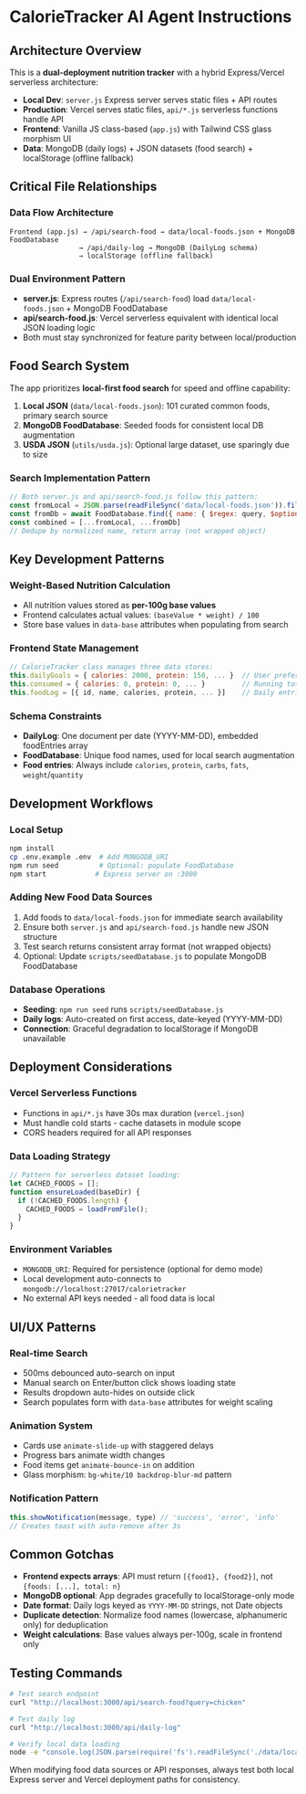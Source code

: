 # CalorieTracker AI Agent Instructions

## Architecture Overview

This is a **dual-deployment nutrition tracker** with a hybrid Express/Vercel serverless architecture:

- **Local Dev**: `server.js` Express server serves static files + API routes
- **Production**: Vercel serves static files, `api/*.js` serverless functions handle API
- **Frontend**: Vanilla JS class-based (`app.js`) with Tailwind CSS glass morphism UI
- **Data**: MongoDB (daily logs) + JSON datasets (food search) + localStorage (offline fallback)

## Critical File Relationships

### Data Flow Architecture
```
Frontend (app.js) → /api/search-food → data/local-foods.json + MongoDB FoodDatabase
                 → /api/daily-log → MongoDB (DailyLog schema)
                 → localStorage (offline fallback)
```

### Dual Environment Pattern
- **server.js**: Express routes (`/api/search-food`) load `data/local-foods.json` + MongoDB FoodDatabase
- **api/search-food.js**: Vercel serverless equivalent with identical local JSON loading logic
- Both must stay synchronized for feature parity between local/production

## Food Search System

The app prioritizes **local-first food search** for speed and offline capability:

1. **Local JSON** (`data/local-foods.json`): 101 curated common foods, primary search source
2. **MongoDB FoodDatabase**: Seeded foods for consistent local DB augmentation  
3. **USDA JSON** (`utils/usda.js`): Optional large dataset, use sparingly due to size

### Search Implementation Pattern
```javascript
// Both server.js and api/search-food.js follow this pattern:
const fromLocal = JSON.parse(readFileSync('data/local-foods.json')).filter(...)
const fromDb = await FoodDatabase.find({ name: { $regex: query, $options: 'i' }})
const combined = [...fromLocal, ...fromDb]
// Dedupe by normalized name, return array (not wrapped object)
```

## Key Development Patterns

### Weight-Based Nutrition Calculation
- All nutrition values stored as **per-100g base values**
- Frontend calculates actual values: `(baseValue * weight) / 100`
- Store base values in `data-base` attributes when populating from search

### Frontend State Management
```javascript
// CalorieTracker class manages three data stores:
this.dailyGoals = { calories: 2000, protein: 150, ... }  // User preferences
this.consumed = { calories: 0, protein: 0, ... }         // Running totals
this.foodLog = [{ id, name, calories, protein, ... }]    // Daily entries
```

### Schema Constraints
- **DailyLog**: One document per date (YYYY-MM-DD), embedded foodEntries array
- **FoodDatabase**: Unique food names, used for local search augmentation
- **Food entries**: Always include `calories`, `protein`, `carbs`, `fats`, `weight`/`quantity`

## Development Workflows

### Local Setup
```bash
npm install
cp .env.example .env  # Add MONGODB_URI
npm run seed          # Optional: populate FoodDatabase
npm start            # Express server on :3000
```

### Adding New Food Data Sources
1. Add foods to `data/local-foods.json` for immediate search availability
2. Ensure both `server.js` and `api/search-food.js` handle new JSON structure
3. Test search returns consistent array format (not wrapped objects)
4. Optional: Update `scripts/seedDatabase.js` to populate MongoDB FoodDatabase

### Database Operations
- **Seeding**: `npm run seed` runs `scripts/seedDatabase.js`
- **Daily logs**: Auto-created on first access, date-keyed (YYYY-MM-DD)
- **Connection**: Graceful degradation to localStorage if MongoDB unavailable

## Deployment Considerations

### Vercel Serverless Functions
- Functions in `api/*.js` have 30s max duration (`vercel.json`)
- Must handle cold starts - cache datasets in module scope
- CORS headers required for all API responses

### Data Loading Strategy
```javascript
// Pattern for serverless dataset loading:
let CACHED_FOODS = [];
function ensureLoaded(baseDir) {
  if (!CACHED_FOODS.length) {
    CACHED_FOODS = loadFromFile();
  }
}
```

### Environment Variables
- `MONGODB_URI`: Required for persistence (optional for demo mode)
- Local development auto-connects to `mongodb://localhost:27017/calorietracker`
- No external API keys needed - all food data is local

## UI/UX Patterns

### Real-time Search
- 500ms debounced auto-search on input
- Manual search on Enter/button click shows loading state
- Results dropdown auto-hides on outside click
- Search populates form with `data-base` attributes for weight scaling

### Animation System
- Cards use `animate-slide-up` with staggered delays
- Progress bars animate width changes
- Food items get `animate-bounce-in` on addition
- Glass morphism: `bg-white/10 backdrop-blur-md` pattern

### Notification Pattern
```javascript
this.showNotification(message, type) // 'success', 'error', 'info'
// Creates toast with auto-remove after 3s
```

## Common Gotchas

- **Frontend expects arrays**: API must return `[{food1}, {food2}]`, not `{foods: [...], total: n}`
- **MongoDB optional**: App degrades gracefully to localStorage-only mode
- **Date format**: Daily logs keyed as `YYYY-MM-DD` strings, not Date objects
- **Duplicate detection**: Normalize food names (lowercase, alphanumeric only) for deduplication
- **Weight calculations**: Base values always per-100g, scale in frontend only

## Testing Commands

```bash
# Test search endpoint
curl "http://localhost:3000/api/search-food?query=chicken"

# Test daily log
curl "http://localhost:3000/api/daily-log"

# Verify local data loading
node -e "console.log(JSON.parse(require('fs').readFileSync('./data/local-foods.json')).length)"
```

When modifying food data sources or API responses, always test both local Express server and Vercel deployment paths for consistency.
